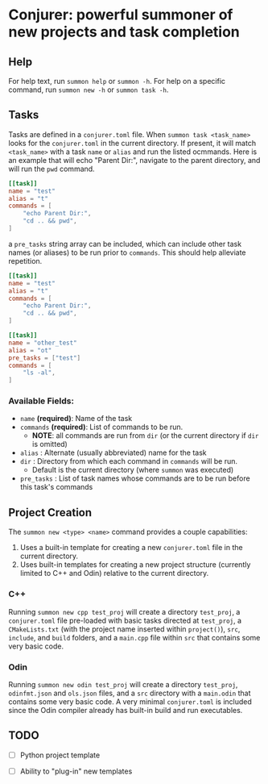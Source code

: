 # Conjurer: powerful summoner of new projects and task completion

## Help

For help text, run `summon help` or `summon -h`.  For help on a specific
command, run `summon new -h` or `summon task -h`.

## Tasks

Tasks are defined in a `conjurer.toml` file.  When `summon task <task_name>`
looks for the `conjurer.toml` in the current directory.  If present, it will
match `<task_name>` with a task `name` or `alias` and run the listed ocmmands.
Here is an example that will echo "Parent Dir:", navigate to the parent
directory, and will run the `pwd` command.

```toml
[[task]]
name = "test"
alias = "t"
commands = [
    "echo Parent Dir:",
    "cd .. && pwd",
]
```

a `pre_tasks` string array can be included, which can include other task names
(or aliases) to be run prior to `commands`.  This should help alleviate
repetition.

```toml
[[task]]
name = "test"
alias = "t"
commands = [
    "echo Parent Dir:",
    "cd .. && pwd",
]

[[task]]
name = "other_test"
alias = "ot"
pre_tasks = ["test"]
commands = [
    "ls -al",
]
```

### Available Fields:

* `name` **(required)**: Name of the task
* `commands` **(required)**: List of commands to be run.
    * **NOTE**: all commands are run from `dir` (or the current directory if
        `dir` is omitted)
* `alias` : Alternate (usually abbreviated) name for the task
* `dir` : Directory from which each command in `commands` will be run.
    * Default is the current directory (where `summon` was executed)
* `pre_tasks` : List of task names whose commands are to be run before this
    task's commands

## Project Creation

The `summon new <type> <name>` command provides a couple capabilities:
1. Uses a built-in template for creating a new `conjurer.toml` file in the
    current directory.
1. Uses built-in templates for creating a new project structure (currently
    limited to C++ and Odin) relative to the current directory.

### C++

Running `summon new cpp test_proj` will create a directory `test_proj`, a
`conjurer.toml` file pre-loaded with basic tasks directed at `test_proj`, a
`CMakeLists.txt` (with the project name inserted within `project()`), `src`,
`include`, and `build` folders, and a `main.cpp` file within `src` that contains
some very basic code.

### Odin

Running `summon new odin test_proj` will create a directory `test_proj`,
`odinfmt.json` and `ols.json` files, and a `src` directory with a `main.odin`
that contains some very basic code. A very minimal `conjurer.toml` is included
since the Odin compiler already has built-in build and run executables.

## TODO

- [ ] Python project template
- [ ] Ability to "plug-in" new templates

